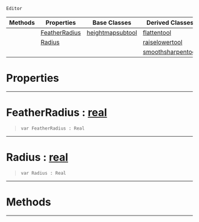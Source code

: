  `Editor`

|Methods|Properties|Base Classes|Derived Classes|
|---|---|---|---|
| |[ FeatherRadius](heightmanipulationtool.md#featherradius-zilch-engin)|[heightmapsubtool](heightmapsubtool.md)|[flattentool](flattentool.md)|
| |[ Radius](heightmanipulationtool.md#radius-zilch-engine-docum)| |[raiselowertool](raiselowertool.md)|
| | | |[smoothsharpentool](smoothsharpentool.md)|


 #  Properties


---  
 #  FeatherRadius : [real](../nada_base_types/real.md)

> 
> ```TS:Nada
> var FeatherRadius : Real


---  
 #  Radius : [real](../nada_base_types/real.md)

> 
> ```TS:Nada
> var Radius : Real


---  
 #  Methods


---  
 

 